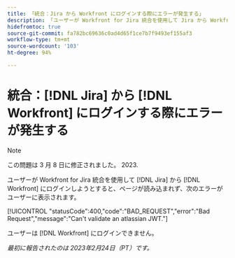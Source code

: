 ```yaml
---
title: 「統合：Jira から Workfront にログインする際にエラーが発生する」
description: 「ユーザーが Workfront for Jira 統合を使用して Jira から Workfront にログインしようとすると、ページが読み込まれず、エラーがユーザーに表示されます。」
hidefromtoc: true
source-git-commit: fa782bc69636c0ad4d65f1ce7b7f9493ef155af3
workflow-type: tm+mt
source-wordcount: '103'
ht-degree: 94%

---
```



# 統合：[!DNL Jira] から [!DNL Workfront] にログインする際にエラーが発生する

>[!NOTE]
>
>この問題は 3 月 8 日に修正されました。 2023.

ユーザーが Workfront for Jira 統合を使用して [!DNL Jira] から [!DNL Workfront] にログインしようとすると、ページが読み込まれず、次のエラーがユーザーに表示されます。

[!UICONTROL &quot;statusCode&quot;:400,&quot;code&quot;:&quot;BAD_REQUEST&quot;,&quot;error&quot;:&quot;Bad Request&quot;,&quot;message&quot;:&quot;Can&#39;t validate an atlassian JWT.&quot;]

ユーザーは [!DNL Workfront] にログインできません。

_最初に報告されたのは 2023年2月24日（PT）です。_

